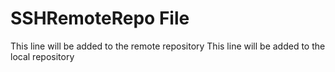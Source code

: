 # SSHRemoteRepo File
This line will be added to the remote repository
This line will be added to the local repository